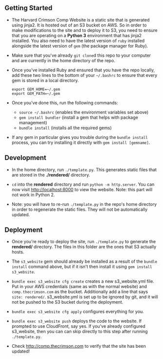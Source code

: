 ## Getting Started

* The Harvard Crimson Comp Website is a static site that is generated using jinja2. It is hosted out of an S3 bucket on AWS. So in order to make modifications to the site and to deploy it to S3, you need to ensure that you are operating on a **Python 3** environment that has jinja2 installed. You also need to have the latest version of `ruby` installed alongside the latest version of `gem` (the package manager for Ruby).

* Make sure that you've already `git clone`d this repo to your computer and are currently in the home directory of the repo.

* Once you've installed Ruby and ensured that you have the repo locally, add these two lines to the bottom of your `~/.bashrc` to ensure that every gem is stored in a local directory.
    ```
    export GEM_HOME=~/.gem
    export GEM_PATH=~/.gem
    ```

* Once you've done this, run the following commands:
    - `source ~/.bashrc` (enables the environment variables set above)
    - `gem install bundler` (install a gem that helps with package management)
    - `bundle install` (installs all the required gems)

* If any gem in particular gives you trouble during the `bundle install` process, you can try installing it directly with `gem install [gemname]`.



## Development
* In the home directory, run `./template.py`. This generates static files that are stored in the **./rendered/** directory.

* `cd` into the **rendered** directory and run `python -m http.server`. You can now visit <http://localhost:8000> to view the website. Note: this part will not work in Python 2.

* Note: you will have to re-run `./template.py` in the repo's home directory in order to regenerate the static files. They will not be automatically updated.

## Deployment
* Once you're ready to deploy the site, run `./template.py` to generate the **rendered/** directory. The files in this folder are the ones that S3 actually hosts.

* The `s3_website` gem should already be installed as a result of the `bundle install` command above, but if it isn't then install it using `gem install s3_website`.

* `bundle exec s3_website cfg create` creates a new s3_website.yml file. Put in your AWS credentials (same as with the normal website) and `comp.thecrimson.com` as the bucket. Additionally add a line that says `site: rendered/`. s3\_website.yml is set up to be ignored by git, and it will not be pushed to the S3 bucket during the deployment.

* `bundle exec s3_website cfg apply` configures everything for you.

* `bundle exec s3_website push` deploys the code to the website. If prompted to use CloudFront, say yes. If you've already configured s3_website, then you can can skip directly to this step after running `./template.py`.

* Check <http://comp.thecrimson.com> to verify that the site has been updated!
